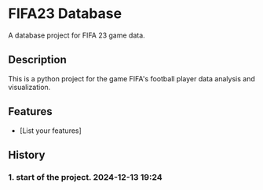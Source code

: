 # FIFA23 Database
A database project for FIFA 23 game data.

## Description
This is a python project for the game FIFA's football player data analysis and visualization.

## Features
- [List your features]

## History

### 1. start of the project. 2024-12-13 19:24

